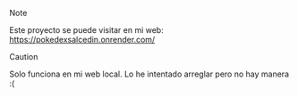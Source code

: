 > [!NOTE]  
> Este proyecto se puede visitar en mi web: https://pokedexsalcedin.onrender.com/


> [!CAUTION]
> Solo funciona en mi web local. Lo he intentado arreglar pero no hay manera :(
